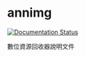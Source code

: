 # annimg

[![Documentation Status](https://readthedocs.org/projects/annimg/badge/?version=latest)](http://annimg.readthedocs.io/zh_TW/latest/?badge=latest)

數位資源回收器說明文件
